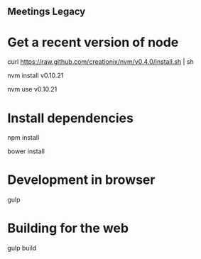 Meetings Legacy
---------------

# Get a recent version of node
curl https://raw.github.com/creationix/nvm/v0.4.0/install.sh | sh

nvm install v0.10.21

nvm use v0.10.21


# Install dependencies

npm install

bower install

# Development in browser

gulp

# Building for the web

gulp build

